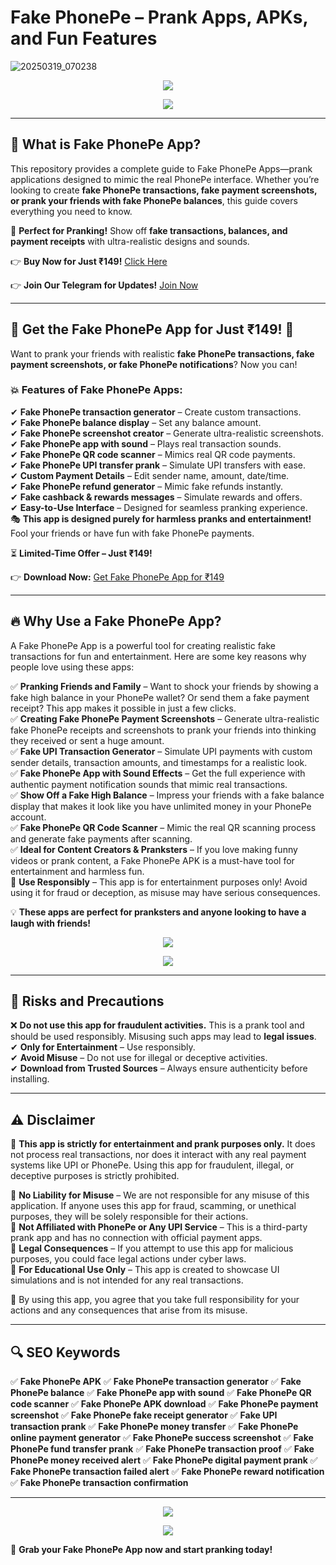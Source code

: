 # **Fake PhonePe – Prank Apps, APKs, and Fun Features**
![20250319_070238](https://github.com/user-attachments/assets/79ae1a2a-b56f-4e5b-ab1a-be668f06de73)



<p align="center">
  <a href="https://pages.razorpay.com/pl_PbGlVbQhG9d3M8/view">
    <img src="https://img.shields.io/badge/Click%20Here-Buy%20Now-orange?style=for-the-badge">
  </a>
</p>

<p align="center">
  <a href="https://t.me/newfake_phonepee">
    <img src="https://img.shields.io/badge/Join%20Now-Telegram-blue?style=for-the-badge">
  </a>
</p>

---

## 📢 **What is Fake PhonePe App?**

This repository provides a complete guide to Fake PhonePe Apps—prank applications designed to mimic the real PhonePe interface. Whether you’re looking to create **fake PhonePe transactions, fake payment screenshots, or prank your friends with fake PhonePe balances**, this guide covers everything you need to know.

🎉 **Perfect for Pranking!** Show off **fake transactions, balances, and payment receipts** with ultra-realistic designs and sounds.


👉 **Buy Now for Just ₹149!** [Click Here](https://pages.razorpay.com/pl_PbGlVbQhG9d3M8/view)

👉 **Join Our Telegram for Updates!** [Join Now](https://t.me/newfake_phonepee)

---

## 🚨 **Get the Fake PhonePe App for Just ₹149!** 🚨

Want to prank your friends with realistic **fake PhonePe transactions, fake payment screenshots, or fake PhonePe notifications**? Now you can!

### 💥 **Features of Fake PhonePe Apps:**
✔ **Fake PhonePe transaction generator** – Create custom transactions.<br>
✔ **Fake PhonePe balance display** – Set any balance amount.<br>
✔ **Fake PhonePe screenshot creator** – Generate ultra-realistic screenshots.<br>
✔ **Fake PhonePe app with sound** – Plays real transaction sounds.<br>
✔ **Fake PhonePe QR code scanner** – Mimics real QR code payments.<br>
✔ **Fake PhonePe UPI transfer prank** – Simulate UPI transfers with ease.<br>
✔ **Custom Payment Details** – Edit sender name, amount, date/time.<br>
✔ **Fake PhonePe refund generator** – Mimic fake refunds instantly.<br>
✔ **Fake cashback & rewards messages** – Simulate rewards and offers.<br>
✔ **Easy-to-Use Interface** – Designed for seamless pranking experience.<br>
🎭 **This app is designed purely for harmless pranks and entertainment!** Fool your friends or have fun with fake PhonePe payments.

⏳ **Limited-Time Offer – Just ₹149!**

👉 **Download Now:** [Get Fake PhonePe App for ₹149](https://pages.razorpay.com/pl_PbGlVbQhG9d3M8/view)

---

## 🔥 **Why Use a Fake PhonePe App?**

A Fake PhonePe App is a powerful tool for creating realistic fake transactions for fun and entertainment. Here are some key reasons why people love using these apps:

✅ **Pranking Friends and Family** – Want to shock your friends by showing a fake high balance in your PhonePe wallet? Or send them a fake payment receipt? This app makes it possible in just a few clicks.<br>
✅ **Creating Fake PhonePe Payment Screenshots** – Generate ultra-realistic fake PhonePe receipts and screenshots to prank your friends into thinking they received or sent a huge amount.<br>
✅ **Fake UPI Transaction Generator** – Simulate UPI payments with custom sender details, transaction amounts, and timestamps for a realistic look.<br>
✅ **Fake PhonePe App with Sound Effects** – Get the full experience with authentic payment notification sounds that mimic real transactions.<br>
✅ **Show Off a Fake High Balance** – Impress your friends with a fake balance display that makes it look like you have unlimited money in your PhonePe account.<br>
✅ **Fake PhonePe QR Code Scanner** – Mimic the real QR scanning process and generate fake payments after scanning.<br>
✅ **Ideal for Content Creators & Pranksters** – If you love making funny videos or prank content, a Fake PhonePe APK is a must-have tool for entertainment and harmless fun.<br>
🚨 **Use Responsibly** – This app is for entertainment purposes only! Avoid using it for fraud or deception, as misuse may have serious consequences.



💡 **These apps are perfect for pranksters and anyone looking to have a laugh with friends!**

<p align="center">
  <a href="https://pages.razorpay.com/pl_PbGlVbQhG9d3M8/view">
    <img src="https://img.shields.io/badge/Click%20Here-Buy%20Now-orange?style=for-the-badge">
  </a>
</p>

<p align="center">
  <a href="https://t.me/newfake_phonepee">
    <img src="https://img.shields.io/badge/Join%20Now-Telegram-blue?style=for-the-badge">
  </a>
</p>

---

## 🚨 **Risks and Precautions**

❌ **Do not use this app for fraudulent activities.** This is a prank tool and should be used responsibly. Misusing such apps may lead to **legal issues**. <br>
✔ **Only for Entertainment** – Use responsibly.<br>
✔ **Avoid Misuse** – Do not use for illegal or deceptive activities.<br>
✔ **Download from Trusted Sources** – Always ensure authenticity before installing.

---

## ⚠️ **Disclaimer**

📌 **This app is strictly for entertainment and prank purposes only.** It does not process real transactions, nor does it interact with any real payment systems like UPI or PhonePe. Using this app for fraudulent, illegal, or deceptive purposes is strictly prohibited.

🔹 **No Liability for Misuse** – We are not responsible for any misuse of this application. If anyone uses this app for fraud, scamming, or unethical purposes, they will be solely responsible for their actions.<br>
🔹 **Not Affiliated with PhonePe or Any UPI Service** – This is a third-party prank app and has no connection with official payment apps.<br>
🔹 **Legal Consequences** – If you attempt to use this app for malicious purposes, you could face legal actions under cyber laws.<br>
🔹 **For Educational Use Only** – This app is created to showcase UI simulations and is not intended for any real transactions.<br>

 🚨 By using this app, you agree that you take full responsibility for your actions and any consequences that arise from its misuse.
 
---

## 🔍 **SEO Keywords**

✅ **Fake PhonePe APK**
✅ **Fake PhonePe transaction generator**
✅ **Fake PhonePe balance**
✅ **Fake PhonePe app with sound**
✅ **Fake PhonePe QR code scanner**
✅ **Fake PhonePe APK download**
✅ **Fake PhonePe payment screenshot**
✅ **Fake PhonePe fake receipt generator**
✅ **Fake UPI transaction prank**
✅ **Fake PhonePe money transfer**
✅ **Fake PhonePe online payment generator**
✅ **Fake PhonePe success screenshot**
✅ **Fake PhonePe fund transfer prank**
✅ **Fake PhonePe transaction proof**
✅ **Fake PhonePe money received alert**
✅ **Fake PhonePe digital payment prank**
✅ **Fake PhonePe transaction failed alert**
✅ **Fake PhonePe reward notification**
✅ **Fake PhonePe transaction confirmation**

---

<p align="center">
  <a href="https://pages.razorpay.com/pl_PbGlVbQhG9d3M8/view">
    <img src="https://img.shields.io/badge/Click%20Here-Buy%20Now-orange?style=for-the-badge">
  </a>
</p>

<p align="center">
  <a href="https://t.me/newfake_phonepee">
    <img src="https://img.shields.io/badge/Join%20Now-Telegram-blue?style=for-the-badge">
  </a>
</p>


🚀 **Grab your Fake PhonePe App now and start pranking today!**

